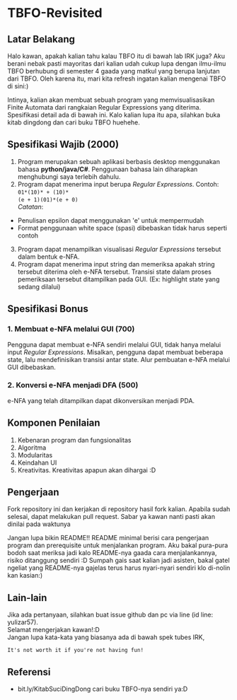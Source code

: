 # TBFO-Revisited
## Latar Belakang
Halo kawan, apakah kalian tahu kalau TBFO itu di bawah lab IRK juga? Aku berani nebak pasti mayoritas dari kalian udah cukup lupa dengan ilmu-ilmu TBFO berhubung di semester 4 gaada yang matkul yang berupa lanjutan dari TBFO. Oleh karena itu, mari kita refresh ingatan kalian mengenai TBFO di sini:)

Intinya, kalian akan membuat sebuah program yang memvisualisasikan Finite Automata dari rangkaian Regular Expressions yang diterima. Spesifikasi detail ada di bawah ini. Kalo kalian lupa itu apa, silahkan buka kitab dingdong dan cari buku TBFO huehehe.

## Spesifikasi Wajib (2000)
1. Program merupakan sebuah aplikasi berbasis desktop menggunakan bahasa <b>python/java/C#</b>. Penggunaan bahasa lain diharapkan menghubungi saya terlebih dahulu.
2. Program dapat menerima input berupa *Regular Expressions*. Contoh: <br>
`01*(10)* + (10)*`<br>
`(e + 1)(01)*(e + 0)`<br>
*Catatan*: 
- Penulisan epsilon dapat menggunakan 'e' untuk mempermudah
- Format penggunaan white space (spasi) dibebaskan tidak harus seperti contoh
3. Program dapat menampilkan visualisasi *Regular Expressions* tersebut dalam bentuk e-NFA.
4. Program dapat menerima input string dan memeriksa apakah string tersebut diterima oleh e-NFA tersebut. Transisi state dalam proses pemeriksaan tersebut ditampilkan pada GUI. (Ex: highlight state yang sedang dilalui)

## Spesifikasi Bonus
### 1. Membuat e-NFA melalui GUI (700)
Pengguna dapat membuat e-NFA sendiri melalui GUI, tidak hanya melalui input *Regular Expressions*. Misalkan, pengguna dapat membuat beberapa state, lalu mendefinisikan transisi antar state. Alur pembuatan e-NFA melalui GUI dibebaskan.
### 2. Konversi e-NFA menjadi DFA (500)
e-NFA yang telah ditampilkan dapat dikonversikan menjadi PDA. 

## Komponen Penilaian
1. Kebenaran program dan fungsionalitas
2. Algoritma
3. Modularitas
4. Keindahan UI
5. Kreativitas. Kreativitas apapun akan dihargai :D

## Pengerjaan
Fork repository ini dan kerjakan di repository hasil fork kalian. Apabila sudah selesai, dapat melakukan pull request. Sabar ya kawan nanti pasti akan dinilai pada waktunya

Jangan lupa bikin README!! README minimal berisi cara pengerjaan program dan prerequisite untuk menjalankan program. Aku bakal pura-pura bodoh saat meriksa jadi kalo README-nya gaada cara menjalankannya, risiko ditanggung sendiri :D Sumpah gais saat kalian jadi asisten, bakal gatel ngeliat yang README-nya gajelas terus harus nyari-nyari sendiri klo di-nolin kan kasian:)

## Lain-lain
Jika ada pertanyaan, silahkan buat issue github dan pc via line (id line: yulizar57).<br>
Selamat mengerjakan kawan!:D<br>
Jangan lupa kata-kata yang biasanya ada di bawah spek tubes IRK,
```
It's not worth it if you're not having fun!
```

## Referensi
- bit.ly/KitabSuciDingDong cari buku TBFO-nya sendiri ya:D
